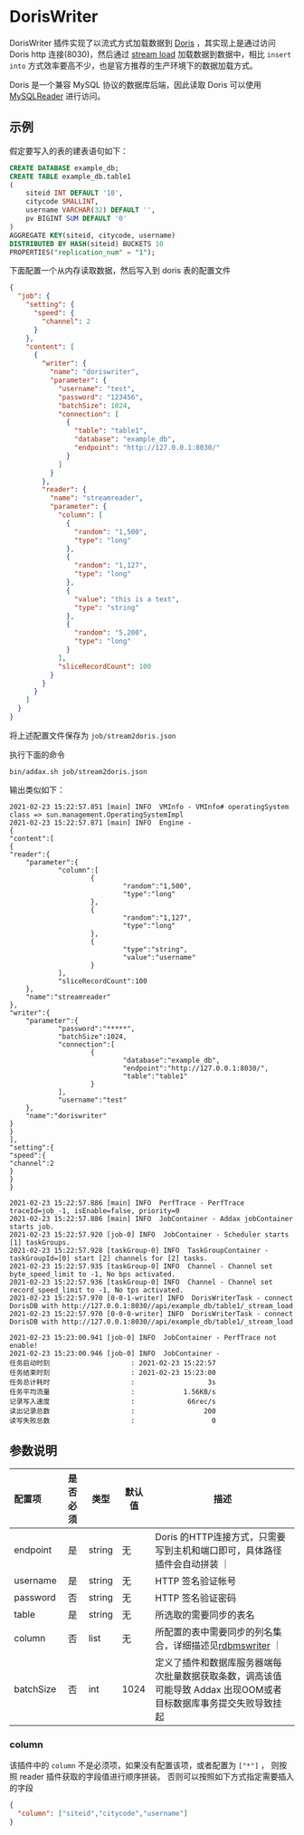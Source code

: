 # DorisWriter

DorisWriter 插件实现了以流式方式加载数据到 [Doris](http://doris.incubator.apache.org/master/zh-CN/) ，其实现上是通过访问 Doris http 连接(8030)，然后通过 [stream load](http://doris.incubator.apache.org/master/zh-CN/administrator-guide/load-data/stream-load-manual.html)
加载数据到数据中，相比 `insert into` 方式效率要高不少，也是官方推荐的生产环境下的数据加载方式。

Doris 是一个兼容 MySQL 协议的数据库后端，因此读取 Doris 可以使用 [MySQLReader](../reader/mysqlreader.html) 进行访问。 

## 示例

假定要写入的表的建表语句如下：

```sql
CREATE DATABASE example_db;
CREATE TABLE example_db.table1
(
    siteid INT DEFAULT '10',
    citycode SMALLINT,
    username VARCHAR(32) DEFAULT '',
    pv BIGINT SUM DEFAULT '0'
)
AGGREGATE KEY(siteid, citycode, username)
DISTRIBUTED BY HASH(siteid) BUCKETS 10
PROPERTIES("replication_num" = "1");
```

下面配置一个从内存读取数据，然后写入到 doris 表的配置文件

```json
{
  "job": {
    "setting": {
      "speed": {
        "channel": 2
      }
    },
    "content": [
      {
        "writer": {
          "name": "doriswriter",
          "parameter": {
            "username": "test",
            "password": "123456",
            "batchSize": 1024,
            "connection": [
              {
                "table": "table1",
                "database": "example_db",
                "endpoint": "http://127.0.0.1:8030/"
              }
            ]
          }
        },
        "reader": {
          "name": "streamreader",
          "parameter": {
            "column": [
              {
                "random": "1,500",
                "type": "long"
              },
              {
                "random": "1,127",
                "type": "long"
              },
              {
                "value": "this is a text",
                "type": "string"
              },
              {
                "random": "5,200",
                "type": "long"
              }
            ],
            "sliceRecordCount": 100
          }
        }
      }
    ]
  }
}
```

将上述配置文件保存为 `job/stream2doris.json`

执行下面的命令

```shell
bin/addax.sh job/stream2doris.json
```

输出类似如下：

```
2021-02-23 15:22:57.851 [main] INFO  VMInfo - VMInfo# operatingSystem class => sun.management.OperatingSystemImpl
2021-02-23 15:22:57.871 [main] INFO  Engine -
{
"content":[
{
"reader":{
    "parameter":{
            "column":[
                    {
                            "random":"1,500",
                            "type":"long"
                    },
                    {
                            "random":"1,127",
                            "type":"long"
                    },
                    {
                            "type":"string",
                            "value":"username"
                    }
            ],
            "sliceRecordCount":100
    },
    "name":"streamreader"
},
"writer":{
    "parameter":{
            "password":"*****",
            "batchSize":1024,
            "connection":[
                    {
                            "database":"example_db",
                            "endpoint":"http://127.0.0.1:8030/",
                            "table":"table1"
                    }
            ],
            "username":"test"
    },
    "name":"doriswriter"
}
}
],
"setting":{
"speed":{
"channel":2
}
}
}

2021-02-23 15:22:57.886 [main] INFO  PerfTrace - PerfTrace traceId=job_-1, isEnable=false, priority=0
2021-02-23 15:22:57.886 [main] INFO  JobContainer - Addax jobContainer starts job.
2021-02-23 15:22:57.920 [job-0] INFO  JobContainer - Scheduler starts [1] taskGroups.
2021-02-23 15:22:57.928 [taskGroup-0] INFO  TaskGroupContainer - taskGroupId=[0] start [2] channels for [2] tasks.
2021-02-23 15:22:57.935 [taskGroup-0] INFO  Channel - Channel set byte_speed_limit to -1, No bps activated.
2021-02-23 15:22:57.936 [taskGroup-0] INFO  Channel - Channel set record_speed_limit to -1, No tps activated.
2021-02-23 15:22:57.970 [0-0-1-writer] INFO  DorisWriterTask - connect DorisDB with http://127.0.0.1:8030//api/example_db/table1/_stream_load
2021-02-23 15:22:57.970 [0-0-0-writer] INFO  DorisWriterTask - connect DorisDB with http://127.0.0.1:8030//api/example_db/table1/_stream_load

2021-02-23 15:23:00.941 [job-0] INFO  JobContainer - PerfTrace not enable!
2021-02-23 15:23:00.946 [job-0] INFO  JobContainer -
任务启动时刻                    : 2021-02-23 15:22:57
任务结束时刻                    : 2021-02-23 15:23:00
任务总计耗时                    :                  3s
任务平均流量                    :            1.56KB/s
记录写入速度                    :             66rec/s
读出记录总数                    :                 200
读写失败总数                    :                   0
```

## 参数说明

| 配置项          | 是否必须 | 类型  | 默认值 |         描述   |
| :-------------- | :------: | ------ |------------- |-------|
| endpoint         |    是    | string | 无     | Doris 的HTTP连接方式，只需要写到主机和端口即可，具体路径插件会自动拼装 ｜
| username        |    是    | string | 无     | HTTP 签名验证帐号 |
| password        |    否    | string | 无     | HTTP 签名验证密码 |
| table           |    是    | string | 无     | 所选取的需要同步的表名|
| column          |    否    | list | 无     |  所配置的表中需要同步的列名集合，详细描述见[rdbmswriter](rdbmswriter.md) ｜
| batchSize       |    否    | int | 1024   | 定义了插件和数据库服务器端每次批量数据获取条数，调高该值可能导致 Addax 出现OOM或者目标数据库事务提交失败导致挂起 |

### column

该插件中的 `column` 不是必须项，如果没有配置该项，或者配置为 `["*"]` ， 则按照 reader 插件获取的字段值进行顺序拼装。
否则可以按照如下方式指定需要插入的字段

```json
{
  "column": ["siteid","citycode","username"]
}
```

